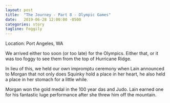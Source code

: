 ```yaml
---
layout: post
title:  "The Journey - Part 8 - Olympic Games"
date:   2019-06-28 12:00:00 -0500
categories: story
tagline: Foggily
---
```


Location: Port Angeles, WA

We arrived either too soon (or too late) for the Olympics. Either that, or it was too foggy to see them from the top of Hurricane Ridge. 

In lieu of this, we held our own impromptu ceremony when Lain announced to Morgan that not only does Squinky hold a place in her heart, he also held a place in her stomach for a little while.

Morgan won the gold medal in the 100 year das and Judo. Lain earned one for his fantastic luge performance after she threw him off the mountain.